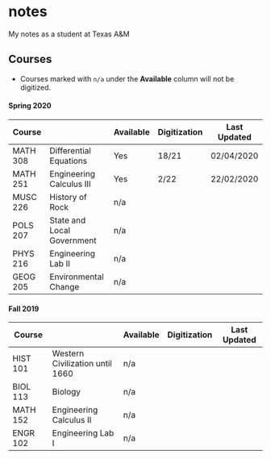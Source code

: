 # notes
My notes as a student at Texas A&M

## Courses
- Courses marked with `n/a` under the **Available** column will not be digitized.
#### Spring 2020
|Course||Available|Digitization|Last Updated|
|-|-|-|-|-|
|MATH 308| Differential Equations | Yes | 18/21 | 02/04/2020 |
|MATH 251| Engineering Calculus III | Yes | 2/22 | 22/02/2020 |
|MUSC 226| History of Rock | n/a | | |
|POLS 207| State and Local Government | n/a | | |
|PHYS 216| Engineering Lab II | n/a | | |
|GEOG 205| Environmental Change | n/a | | |
#### Fall 2019
|Course||Available|Digitization|Last Updated|
|-|-|-|-|-|
|HIST 101| Western Civilization until 1660 | n/a | | |
|BIOL 113| Biology | n/a | | |
|MATH 152| Engineering Calculus II | n/a | | |
|ENGR 102| Engineering Lab I | n/a | | |